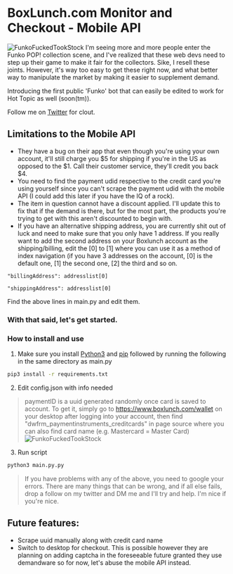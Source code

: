 # BoxLunch.com Monitor and Checkout - Mobile API
![FunkoFuckedTookStock](https://i.imgur.com/cZHg4w1.png)
I'm seeing more and more people enter the Funko POP! collection scene, and I've realized that these web devs need to step up their game to make it fair for the collectors. Sike, I resell these joints. However, it's way too easy to get these right now, and what better way to manipulate the market by making it easier to supplement demand.

Introducing the first public 'Funko' bot that can easily be edited to work for Hot Topic as well (soon(tm)).

Follow me on [Twitter](https://twitter.com/taquitoslayer) for clout.

## Limitations to the Mobile API
* They have a bug on their app that even though you're using your own account, it'll still charge you $5 for shipping if you're in the US as opposed to the $1. Call their customer service, they'll credit you back $4.
* You need to find the payment udid respective to the credit card you're using yourself since you can't scrape the payment udid with the mobile API (I could add this later if you have the IQ of a rock).
* The item in question cannot have a discount applied. I'll update this to fix that if the demand is there, but for the most part, the products you're trying to get with this aren't discounted to begin with.
* If you have an alternative shipping address, you are currently shit out of luck and need to make sure that you only have 1 address. If you really want to add the second address on your Boxlunch account as the shipping/billing, edit the [0] to [1] where you can use it as a method of index navigation (if you have 3 addresses on the account, [0] is the default one, [1] the second one, [2] the third and so on.
```
"billingAddress": addresslist[0]
```
```
"shippingAddress": addresslist[0]
```
Find the above lines in main.py and edit them.

### With that said, let's get started.
### How to install and use
1. Make sure you install [Python3](https://www.python.org/getit/) and [pip](https://pip.pypa.io/en/stable/installing/) followed by running the following in the same directory as main.py
```bash
pip3 install -r requirements.txt
```
2. Edit config.json with info needed
> paymentID is a uuid generated randomly once card is saved to account. To get it, simply go to https://www.boxlunch.com/wallet on your desktop after logging into your account, then find "dwfrm_paymentinstruments_creditcards" in page source where you can also find card name (e.g. Mastercard = Master Card)
![FunkoFuckedTookStock](https://i.imgur.com/3eaH660.png)
3. Run script
```bash
python3 main.py.py
```
> If you have problems with any of the above, you need to google your errors. There are many things that can be wrong, and if all else fails, drop a follow on my twitter and DM me and I'll try and help. I'm nice if you're nice.

## Future features:
* Scrape uuid manually along with credit card name
* Switch to desktop for checkout. This is possible however they are planning on adding captcha in the foreseeable future granted they use demandware so for now, let's abuse the mobile API instead.
